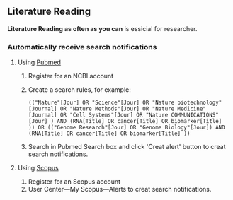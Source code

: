 ## Literature Reading

**Literature Reading as often as you can** is essicial for researcher.

### Automatically receive search notifications

1. Using [Pubmed](https://www.ncbi.nlm.nih.gov/pubmed)

   1. Register for an NCBI account

   2. Create a search rules, for example:

      ```
      (("Nature"[Jour] OR "Science"[Jour] OR "Nature biotechnology"[Journal] OR "Nature Methods"[Jour] OR "Nature Medicine"[Journal] OR "Cell Systems"[Jour] OR "Nature COMMUNICATIONS"[Jour] ) AND (RNA[Title] OR cancer[Title] OR biomarker[Title] )) OR (("Genome Research"[Jour] OR "Genome Biology"[Jour]) AND (RNA[Title] OR cancer[Title] OR biomarker[Title] ))
      ```

   3. Search in Pubmed Search box and click 'Creat alert' button to creat search notifications.

2. Using [Scopus](https://www.scopus.com/)

   1. Register for an Scopus account
   2. User Center—My Scopus—Alerts to creat search notifications.
